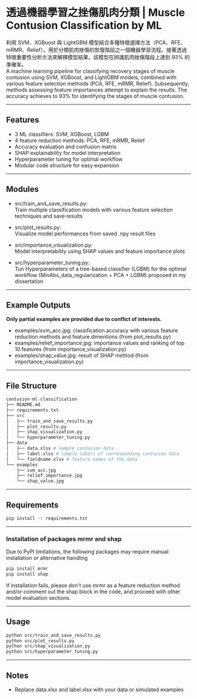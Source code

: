 # 透過機器學習之挫傷肌肉分類 | Muscle Contusion Classification by ML
利用 SVM、XGBoost 與 LightGBM 模型結合多種特徵選擇方法（PCA、RFE、mRMR、Relief），用於分類肌肉挫傷的恢復階段之一個機器學習流程。接著透過特徵重要性分析方法來解釋模型結果。該模型在辨識肌肉挫傷階段上達到 93% 的準確率。  
A machine learning pipeline for classifying recovery stages of muscle contusion using SVM, XGBoost, and LightGBM models, combined with various feature selection methods (PCA, RFE, mRMR, Relief). Subsequently, methods assessing feature importances attempt to explain the results. The accuracy achieves to 93% for identifying the stages of muscle contusion.

---
## Features

- 3 ML classifiers: SVM, XGBoost, LGBM
- 4 feature reduction methods: PCA, RFE, mRMR, Relief
- Accuracy evaluation and confusion matrix
- SHAP explainability for model interpretation
- Hyperparameter tuning for optimal workflow
- Modular code structure for easy expansion

---
## Modules

- src/train_and_save_results.py:  
Train multiple classification models with various feature selection techniques and save results

- src/plot_results.py:  
Visualize model performances from saved .npy result files

- src/importance_visualization.py:  
Model interpretability using SHAP values and feature importance plots

- src/hyperparameter_tuning.py:  
Tun Hyperparameters of a tree-based classifier (LGBM) for the optimal workflow (MinAbs_data_regularization + PCA + LGBM) proposed in my dissertation

---
## Example Outputs
**Only partial examples are provided due to conflict of interests.**
- examples/svm_acc.jpg: classification accuracy with various feature reduction methods and feature dimentions (from plot_results.py)
- examples/relief_importance.jpg: importance values and ranking of top 10 features (from importance_visualization.py)
- examples/shap_value.jpg: result of SHAP method (from importance_visualization.py)

---
## File Structure
```python
contusion-ml-classification
├── README.md
├── requirements.txt
├── src
│   ├── train_and_save_results.py
│   ├── plot_results.py
│   ├── shap_visualization.py
│   └── hyperparameter_tuning.py
├── data
│   ├── data.xlsx # sample contusion data
│   ├── label.xlsx # sample labels of corresponding contusion data
│   └── fieldname.xlsx # feature names of the data
└── examples
    ├── svm_acc.jpg
    ├── relief_importance.jpg
    └── shap_value.jpg
```

---
## Requirements
```bash
pip install -r requirements.txt
```

---
### Installation of packages mrmr and shap
Due to PyPI limitations, the following packages may require manual installation or alternative handling
```bash
pip install mrmr
pip install shap
```
If installation fails, please don't use mrmr as a feature reduction method and/or comment out the shap block in the code, and proceed with other model evaluation sections.

---
## Usage

```bash
python src/train_and_save_results.py
python src/plot_results.py
python src/shap_visualization.py
python src/hyperparameter_tuning.py
```

---
## Notes

- Replace data.xlsx and label.xlsx with your data or simulated examples
